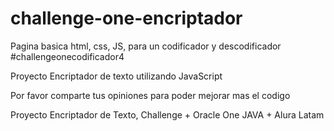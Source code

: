 # challenge-one-encriptador
Pagina basica html, css, JS, para un codificador y descodificador                                  #challengeonecodificador4


Proyecto Encriptador de texto utilizando JavaScript

Por favor comparte tus opiniones para poder mejorar mas el codigo

Proyecto Encriptador de Texto, Challenge + Oracle One JAVA + Alura Latam


